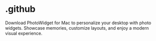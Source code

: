 # .github
Download PhotoWidget for Mac to personalize your desktop with photo widgets. Showcase memories, customize layouts, and enjoy a modern visual experience.

